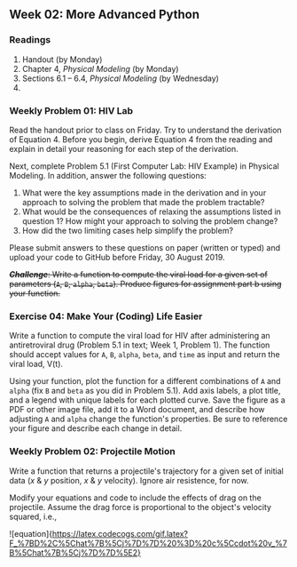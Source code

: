 ## Week 02: More Advanced Python

### Readings
 1. Handout (by Monday)
 2. Chapter 4, _Physical Modeling_ (by Monday)
 3. Sections 6.1 &ndash; 6.4, _Physical Modeling_ (by Wednesday)
 4. 

### Weekly Problem 01: HIV Lab

Read the handout prior to class on Friday. Try to understand the derivation
of Equation 4. Before you begin, derive Equation 4 from the reading and 
explain in detail your reasoning for each step of the derivation.

Next, complete Problem 5.1 (First Computer Lab: HIV Example) in Physical 
Modeling. In addition, answer the following questions:

 1. What were the key assumptions made in the derivation and in your 
    approach to solving the problem that made the problem tractable? 
 2. What would be the consequences of relaxing the assumptions listed
    in question 1? How might your approach to solving the problem change?
 3. How did the two limiting cases help simplify the problem?

Please submit answers to these questions on paper (written or typed) and
upload your code to GitHub before Friday, 30 August 2019.

~~**_Challenge_**: Write a function to compute the viral load for a given set
of parameters (`A`, `B`, `alpha`, `beta`). Produce figures for assignment 
part b using your function.~~

### Exercise 04: Make Your (Coding) Life Easier

Write a function to compute the viral load for HIV after administering 
an antiretroviral drug (Problem 5.1 in text; Week 1, Problem 1). The 
function should accept values for `A`, `B`, `alpha`, `beta`, and `time` 
as input and return the viral load, V(t).

Using your function, plot the function for a different combinations of 
`A` and `alpha` (fix `B` and `beta` as you did in Problem 5.1). Add axis
labels, a plot title, and a legend with unique labels for each plotted
curve. Save the figure as a PDF or other image file, add it to a Word 
document, and describe how adjusting `A` and `alpha` change the function's 
properties. Be sure to reference your figure and describe each change
in detail. 

### Weekly Problem 02: Projectile Motion
Write a function that returns a projectile's trajectory for a given set 
of initial data (_x_ &amp; _y_ position, _x_ &amp; _y_ velocity). Ignore 
air resistence, for now.

Modify your equations and code to include the effects of drag on the 
projectile. Assume the drag force is proportional to the object's velocity
squared, i.e.,

![equation]{https://latex.codecogs.com/gif.latex?F_%7BD%2C%5Chat%7B%5Cj%7D%7D%20%3D%20c%5Ccdot%20v_%7B%5Chat%7B%5Cj%7D%7D%5E2} 


